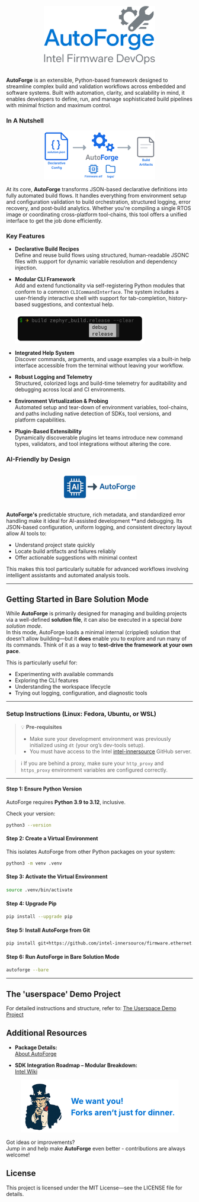 <!--suppress HtmlDeprecatedAttribute -->
<br>
<div align="center">
  <img src="src/auto_forge/resources/package/clip_art/logo.png" alt="Logo" style="width: 300px;">
</div>
<br>

**AutoForge** is an extensible, Python-based framework designed to streamline complex build and validation workflows
across embedded and software systems. Built with automation, clarity, and scalability in mind,
it enables developers to define, run, and manage sophisticated build pipelines with minimal
friction and maximum control.

### In A Nutshell

<div align="center">
  <img src="src/auto_forge/resources/package/clip_art/flow.png" alt="Build Flow" style="width: 300px;">
</div>

At its core, **AutoForge** transforms JSON-based declarative definitions into fully automated build flows.
It handles everything from environment setup and configuration validation to build orchestration,
structured logging, error recovery, and post-build analytics.
Whether you're compiling a single RTOS image or coordinating cross-platform
tool-chains, this tool offers a unified interface to get the job done efficiently.

### Key Features

- **Declarative Build Recipes**  
  Define and reuse build flows using structured, human-readable JSONC files with support for dynamic variable
  resolution and dependency injection.

- **Modular CLI Framework**  
  Add and extend functionality via self-registering Python modules that conform to a common `CLICommandInterface`. The
  system includes a user-friendly interactive shell with support for tab-completion, history-based suggestions, and
  contextual
  help. <br><br><img src="src/auto_forge/resources/package/clip_art/auto_complete.png" alt="Auto Complete" style="width: 350px;"><br>

- **Integrated Help System**  
  Discover commands, arguments, and usage examples via a built-in help interface accessible from the terminal without
  leaving your workflow.

- **Robust Logging and Telemetry**  
  Structured, colorized logs and build-time telemetry for auditability and debugging across local and CI environments.

- **Environment Virtualization & Probing**  
  Automated setup and tear-down of environment variables, tool-chains, and paths including native detection of SDKs,
  tool
  versions, and platform capabilities.

- **Plugin-Based Extensibility**  
  Dynamically discoverable plugins let teams introduce new command types, validators, and tool integrations without
  altering the core.

### AI-Friendly by Design

<br>
<div align="center">
  <img src="src/auto_forge/resources/package/clip_art/ai.png" alt="AI Ready" style="width: 200px;">
</div>
<br>

**AutoForge's** predictable structure, rich metadata, and standardized error handling make it ideal for AI-assisted
development **and debugging. Its JSON-based configuration, uniform logging,
and consistent directory layout allow AI tools to:

- Understand project state quickly
- Locate build artifacts and failures reliably
- Offer actionable suggestions with minimal context

This makes this tool particularly suitable for advanced workflows involving intelligent
assistants and automated analysis tools.

---

## Getting Started in Bare Solution Mode

While **AutoForge** is primarily designed for managing and building projects via a well-defined **solution file**, it
can also be executed in a special _bare solution mode_.  
In this mode, AutoForge loads a minimal internal (crippled) solution that doesn't allow building—but it **does** enable
you to explore and run many of its commands. Think of it as a way to **test-drive the framework at your own pace**.

This is particularly useful for:

- Experimenting with available commands
- Exploring the CLI features
- Understanding the workspace lifecycle
- Trying out logging, configuration, and diagnostic tools

---

### Setup Instructions (Linux: Fedora, Ubuntu, or WSL)

> 💡 **Pre-requisites**
> - Make sure your development environment was previously initialized using `dt` (your org’s dev-tools setup).
> - You must have access to the Intel [intel-innersource](https://github.com/intel-innersource) GitHub server.

> ℹ️ If you are behind a proxy, make sure your `http_proxy` and `https_proxy` environment variables are configured
> correctly.
---

#### Step 1: Ensure Python Version

AutoForge requires **Python 3.9 to 3.12**, inclusive.

Check your version:

```bash
python3 --version
```

#### Step 2: Create a Virtual Environment

This isolates AutoForge from other Python packages on your system:

```bash
python3 -m venv .venv
```

#### Step 3: Activate the Virtual Environment

```bash
source .venv/bin/activate
```

#### Step 4: Upgrade Pip

```bash
pip install --upgrade pip
```

#### Step 5: Install AutoForge from Git

```bash
pip install git+https://github.com/intel-innersource/firmware.ethernet.devops.auto_forge.git
```

#### Step 6: Run AutoForge in Bare Solution Mode

```bash
autoforge --bare
```

---

## The 'userspace' Demo Project

For detailed instructions and structure, refer
to: [The Userspace Demo Project](https://github.com/intel-innersource/firmware.ethernet.devops.auto_forge/tree/main/src/auto_forge/resources/samples/userspace/README.md)

## Additional Resources

- **Package Details:**  
  [About AutoForge](https://github.com/intel-innersource/firmware.ethernet.devops.auto_forge/blob/main/src/auto_forge/resources/help/package/about.md)

- **SDK Integration Roadmap – Modular Breakdown:**  
  [Intel Wiki](https://wiki.ith.intel.com/x/1Jp98w)

<div style="text-align: center;">
  <img src="src/auto_forge/resources/package/clip_art/fork.png" alt="Get Involved">
</div>

Got ideas or improvements?<br>Jump in and help make **AutoForge** even better - contributions are always welcome!

## License

This project is licensed under the MIT License—see the LICENSE file for details.
